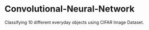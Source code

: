 # Convolutional-Neural-Network
Classifying 10 different everyday objects using CIFAR Image Dataset.
